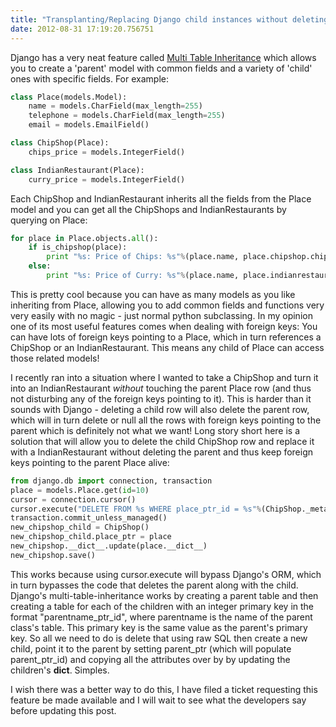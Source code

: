 ```yaml
---
title: "Transplanting/Replacing Django child instances without deleting the parent"
date: 2012-08-31 17:19:20.756751
---
```


Django has a very neat feature called [Multi Table Inheritance](https://docs.djangoproject.com/en/dev/topics/db/models/#multi-table-inheritance) which allows you to create a 'parent' model with common fields and a variety of 'child' ones with specific fields. For example:

```python
class Place(models.Model):
    name = models.CharField(max_length=255)
    telephone = models.CharField(max_length=255)
    email = models.EmailField()

class ChipShop(Place):
    chips_price = models.IntegerField()

class IndianRestaurant(Place):
    curry_price = models.IntegerField()
```


Each ChipShop and IndianRestaurant inherits all the fields from the Place model and you can get all the ChipShops and IndianRestaurants by querying on Place:

```python
for place in Place.objects.all():
    if is_chipshop(place):
        print "%s: Price of Chips: %s"%(place.name, place.chipshop.chips_price)
    else:
        print "%s: Price of Curry: %s"%(place.name, place.indianrestaurant.curry_price)
```


This is pretty cool because you can have as many models as you like inheriting from Place, allowing you to add common fields and functions very very easily with no magic - just normal python subclassing. In my opinion one of its most useful features comes when dealing with foreign keys: You can have lots of foreign keys pointing to a Place, which in turn references a ChipShop or an IndianRestaurant. This means any child of Place can access those related models!

I recently ran into a situation where I wanted to take a ChipShop and turn it into an IndianRestaurant *without* touching the parent Place row (and thus not disturbing any of the foreign keys pointing to it). This is harder than it sounds with Django - deleting a child row will also delete the parent row, which will in turn delete or null all the rows with foreign keys pointing to the parent which is definitely not what we want! Long story short here is a solution that will allow you to delete the child ChipShop row and replace it with a IndianRestaurant without deleting the parent and thus keep foreign keys pointing to the parent Place alive:

```python
from django.db import connection, transaction
place = models.Place.get(id=10)
cursor = connection.cursor()
cursor.execute("DELETE FROM %s WHERE place_ptr_id = %s"%(ChipShop._meta.db_table, place.id))
transaction.commit_unless_managed()
new_chipshop_child = ChipShop()
new_chipshop_child.place_ptr = place
new_chipshop.__dict__.update(place.__dict__)
new_chipshop.save()
```

This works because using cursor.execute will bypass Django's ORM, which in turn bypasses the code that deletes the parent along with the child. Django's multi-table-inheritance works by creating a parent table and then creating a table for each of the children with an integer primary key in the format "parentname_ptr_id", where parentname is the name of the parent class's table. This primary key is the same value as the parent's primary key. So all we need to do is delete that using raw SQL then create a new child, point it to the parent by setting parent_ptr (which will populate parent_ptr_id) and copying all the attributes over by by updating the children's __dict__. Simples.

I wish there was a better way to do this, I have filed a ticket requesting this feature be made available and I will wait to see what the developers say before updating this post.
    